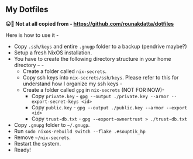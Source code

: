 ## My Dotfiles

**😛🙈 Not at all copied from - https://github.com/rounakdatta/dotfiles**

Here is how to use it -

- Copy `.ssh/keys` and entire `.gnugp` folder to a backup (pendrive maybe?)
- Setup a fresh NixOS installation.
- You have to create the following directory structure in your home directory `~`  -
    - Create a folder called `nix-secrets`.
    - Copy ssh keys into `nix-secrets/ssh/keys`. Please refer to this for understand how I organize my ssh keys -
    - Create a folder called `gpg` in `nix-secrets` (NOT FOR NOW)-
        - Copy `private.key`  - `gpg --output ./private.key --armor --export-secret-keys <id>`
        - Copy `public.key`  - `gpg --output ./public.key --armor --export <id>`
        - Copy `trust-db.txt` - `gpg --export-ownertrust > ./trust-db.txt`
- Copy `.gnupg` folder to `~/.gnugp`.
- Run `sudo nixos-rebuild switch --flake .#souptik_hp`
- Remove `~/nix-secrets`.
- Restart the system.
- Ready!
